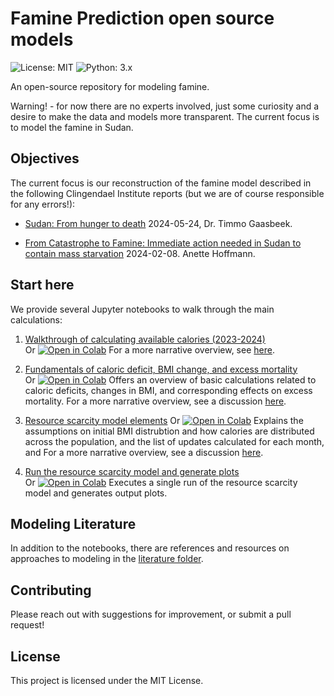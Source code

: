 # Famine Prediction open source models

![License: MIT](https://img.shields.io/badge/License-MIT-blue.svg)
![Python: 3.x](https://img.shields.io/badge/Python-3.x-blue)

An open-source repository for modeling famine.

Warning! - for now there are no experts involved, just some curiosity and a desire to make the data and models more transparent. The current focus is to model the famine in Sudan.


## Objectives

The current focus is our reconstruction of the famine model described in the following Clingendael Institute reports (but we are of course responsible for any errors!):

- [Sudan: From hunger to death](https://www.clingendael.org/publication/sudan-hunger-death) 
2024-05-24, Dr. Timmo Gaasbeek. 

- [From Catastrophe to Famine: Immediate action needed in Sudan to contain mass starvation](https://www.clingendael.org/publication/catastrophe-famine-immediate-action-needed-sudan-contain-mass-starvation) 2024-02-08. Anette Hoffmann. 


## Start here

We provide several Jupyter notebooks to walk through the main calculations:

1. [Walkthrough of calculating available calories (2023-2024)](notebooks/est_kcal_walkthrough.ipynb)  
    Or [![Open in Colab](https://colab.research.google.com/assets/colab-badge.svg)](https://colab.research.google.com/github/aristotle-tek/famine-prediction/blob/main/notebooks/est_kcal_walkthrough.ipynb)
    For a more narrative overview, see [here](https://theoryandaction.substack.com/p/transparent-famine-models-i-counting).

2. [Fundamentals of caloric deficit, BMI change, and excess mortality](notebooks/fundamentals_walkthrough.ipynb)  
    Or [![Open in Colab](https://colab.research.google.com/assets/colab-badge.svg)](https://colab.research.google.com/github/aristotle-tek/famine-prediction/blob/main/notebooks/fundamentals_walkthrough.ipynb)
    Offers an overview of basic calculations related to caloric deficits, changes in BMI, and corresponding effects on excess mortality.
    For a more narrative overview, see a discussion [ here](https://theoryandaction.substack.com/p/transparent-famine-models-ii).

3. [Resource scarcity model elements](notebooks/model_elements.ipynb)
    Or [![Open in Colab](https://colab.research.google.com/assets/colab-badge.svg)](https://colab.research.google.com/github/aristotle-tek/famine-prediction/blob/main/notebooks/model_elements.ipynb)
    Explains the assumptions on initial BMI distrubtion and how calories are distributed across the population, and the list of updates calculated for each month, and 
    For a more narrative overview, see a discussion [here](https://theoryandaction.substack.com/p/transparent-famine-models-iii).

4. [Run the resource scarcity model and generate plots](notebooks/scarcity_model_run.ipynb)  
    Or [![Open in Colab](https://colab.research.google.com/assets/colab-badge.svg)](https://colab.research.google.com/github/aristotle-tek/famine-prediction/blob/main/notebooks/scarcity_model_run.ipynb)
    Executes a single run of the resource scarcity model and generates output plots.

## Modeling Literature

In addition to the notebooks, there are references and resources on approaches to modeling in the [literature folder](modeling_literature/).


## Contributing

Please reach out with suggestions for improvement, or submit a pull request!


## License

This project is licensed under the MIT License.